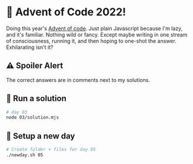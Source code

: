 # 🎄 Advent of Code 2022!

Doing this year's [Advent of code](https://adventofcode.com/2022). Just plain Javascript because I'm lazy, and it's familiar. Nothing wild or fancy. Except maybe writing in one stream of consciousness, running it, and then hoping to one-shot the answer. Exhilarating isn't it?

## ⚠️ Spoiler Alert

The correct answers are in comments next to my solutions.

## 👟 Run a solution

```bash
# day 03
node 03/solution.mjs
```

## 🌱 Setup a new day

```bash
# Create folder + files for day 05
./newday.sh 05
```
